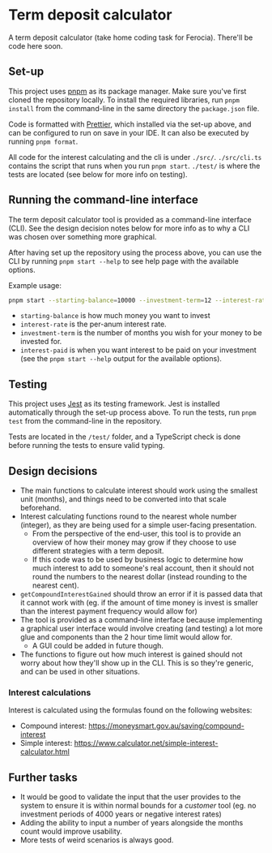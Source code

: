 # Term deposit calculator

A term deposit calculator (take home coding task for Ferocia). There'll be code here soon.

## Set-up

This project uses [pnpm](https://pnpm.io) as its package manager.
Make sure you've first cloned the repository locally.
To install the required libraries, run `pnpm install` from the command-line in the same directory the `package.json` file.

Code is formatted with [Prettier](https://prettier.io/), which installed via the set-up above, and can be configured to run on save in your IDE.
It can also be executed by running `pnpm format`.

All code for the interest calculating and the cli is under `./src/`.
`./src/cli.ts` contains the script that runs when you run `pnpm start`.
`./test/` is where the tests are located (see below for more info on testing).

## Running the command-line interface

The term deposit calculator tool is provided as a command-line interface (CLI).
See the design decision notes below for more info as to why a CLI was chosen over something more graphical.

After having set up the repository using the process above, you can use the CLI by running `pnpm start --help` to see help page with the available options.

Example usage:

```bash
pnpm start --starting-balance=10000 --investment-term=12 --interest-rate=1.1 --interest-paid=AT_MATURITY
```

- `starting-balance` is how much money you want to invest
- `interest-rate` is the per-anum interest rate.
- `investment-term` is the number of months you wish for your money to be invested for.
- `interest-paid` is when you want interest to be paid on your investment (see the `pnpm start --help` output for the available options).


## Testing

This project uses [Jest](https://jestjs.io) as its testing framework.
Jest is installed automatically through the set-up process above.
To run the tests, run `pnpm test` from the command-line in the repository.

Tests are located in the `/test/` folder, and a TypeScript check is done before running the tests to ensure valid typing.

## Design decisions

- The main functions to calculate interest should work using the smallest unit (months), and things need to be converted into that scale beforehand.
- Interest calculating functions round to the nearest whole number (integer), as they are being used for a simple user-facing presentation.
  - From the perspective of the end-user, this tool is to provide an overview of how their money may grow if they choose to use different strategies with a term deposit.
  - If this code was to be used by business logic to determine how much interest to add to someone's real account, then it should not round the numbers to the nearest dollar (instead rounding to the nearest cent).
- `getCompoundInterestGained` should throw an error if it is passed data that it cannot work with (eg. if the amount of time money is invest is smaller than the interest payment frequency would allow for)
- The tool is provided as a command-line interface because implementing a graphical user interface would involve creating (and testing) a lot more glue and components than the 2 hour time limit would allow for.
  - A GUI could be added in future though.
- The functions to figure out how much interest is gained should not worry about how they'll show up in the CLI. This is so they're generic, and can be used in other situations.

### Interest calculations
Interest is calculated using the formulas found on the following websites:

- Compound interest: https://moneysmart.gov.au/saving/compound-interest
- Simple interest: https://www.calculator.net/simple-interest-calculator.html

## Further tasks
- It would be good to validate the input that the user provides to the system to ensure it is within normal bounds for a _customer_ tool (eg. no investment periods of 4000 years or negative interest rates)
- Adding the ability to input a number of years alongside the months count would improve usability.
- More tests of weird scenarios is always good.
